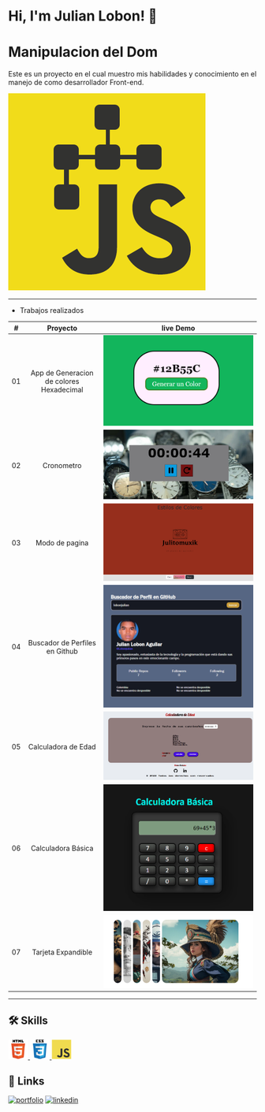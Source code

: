 # Hi, I'm Julian Lobon! 👋

# Manipulacion del Dom 

Este es un proyecto en el cual muestro mis habilidades y conocimiento en el manejo de como
desarrollador Front-end.

![DOM](/img/dom.png)

---
 - Trabajos realizados

|   #     |         Proyecto    |       live Demo  |
|   :-:   |         :-:         |           :-:    |
|   01    | App de Generacion de colores Hexadecimal | ![Proyecto1](/Codigo%20Hexadecimal/img/color.png) |
|   02    | Cronometro | ![Proyecto2](/Cronometro//img/cronometro.png) |
|   03    | Modo de pagina | ![Proyecto3](/modo%20de%20pagina/img/pagina.png) |
|   04    | Buscador de Perfiles en Github | ![Proyecto4](/GitHub%20api//img/apiGitHub.png) |
|   05    | Calculadora de Edad | ![Proyecto5](/Calculadora%20de%20edad//img/calculadoraEdad.png) |
|   06    | Calculadora Básica | ![Proyecto6](/Calculadora///img/calculadora%20(2).png)|
|   07    | Tarjeta Expandible | ![Proyecto7](/Tarjeta%20Expandible//img/Tarjeta%20Expandible.png) |

---

## 🛠 Skills
<p align="left"> 
<a href="https://www.w3.org/html/" target="_blank" rel="noreferrer"> <img src="https://raw.githubusercontent.com/devicons/devicon/master/icons/html5/html5-original-wordmark.svg" alt="html5" width="40" height="40"/> </a> 
<a href="https://www.w3schools.com/css/" target="_blank" rel="noreferrer"> <img src="https://raw.githubusercontent.com/devicons/devicon/master/icons/css3/css3-original-wordmark.svg" alt="css3" width="40" height="40"/> </a> 
<a href="https://developer.mozilla.org/en-US/docs/Web/JavaScript" target="_blank" rel="noreferrer"> <img src="https://raw.githubusercontent.com/devicons/devicon/master/icons/javascript/javascript-original.svg" alt="javascript" width="40" height="40"/> </a> </p>

## 🔗 Links
[![portfolio](https://img.shields.io/badge/my_portfolio-000?style=for-the-badge&logo=ko-fi&logoColor=white)]()
[![linkedin](https://img.shields.io/badge/linkedin-0A66C2?style=for-the-badge&logo=linkedin&logoColor=white)](https://www.linkedin.com/in/julian-aguilar-/)